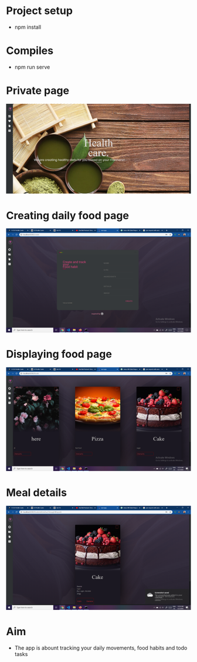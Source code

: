 # Project setup
* npm install   
# Compiles
* npm run serve
# Private page
![Screenshot](screenshot.png)
# Creating daily food page
![Screenshot](screenshot2.png)
# Displaying food page
![Screenshot](screenshot1.png)
# Meal details
![Screenshot](screenshot3.png)
# Aim
* The app is abount tracking your daily movements, food habits and todo tasks